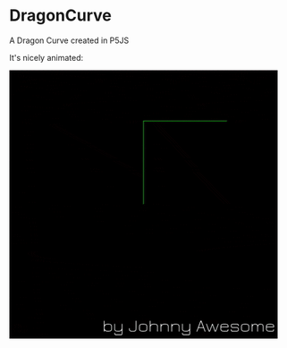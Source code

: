 # DragonCurve
A Dragon Curve created in P5JS

It's nicely animated:

![DragonCurve](https://github.com/johnnyawesome/DragonCurve/blob/master/DragonCurve/DemoImage/DragonCurve.gif)


